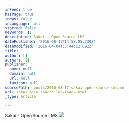 ```yaml
---
inFeed: true
hasPage: true
inNav: false
inLanguage: null
starred: false
keywords: []
description: Sakai - Open Source LMS
datePublished: '2016-08-17T14:58:05.230Z'
dateModified: '2016-04-04T13:44:12.692Z'
title: ''
author: []
authors: []
publisher:
  name: null
  domain: null
  url: null
  favicon: null
sourcePath: _posts/2016-08-17-sakai-open-source-lms.md
url: sakai-open-source-lms/index.html
_type: Article

---
```

Sakai - Open Source LMS
![](https://the-grid-user-content.s3-us-west-2.amazonaws.com/997ac44d-49e9-41e7-a1f0-0071fb3c6c36.jpg)